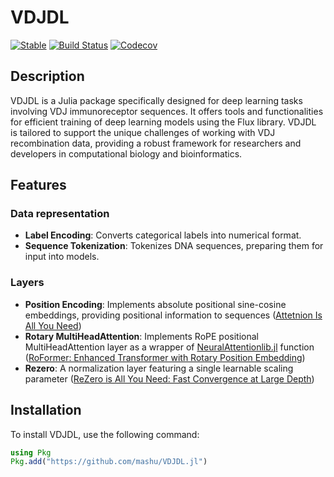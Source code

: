 # VDJDL

[![Stable](https://img.shields.io/badge/docs-stable-blue.svg)](https://mashu.github.io/VDJDL.jl/dev/)
[![Build Status](https://github.com/mashu/VDJDL.jl/actions/workflows/CI.yml/badge.svg?branch=main)](https://github.com/mashu/VDJDL.jl/actions/workflows/CI.yml?query=branch%3Amain)
[![Codecov](https://codecov.io/github/mashu/VDJDL.jl/graph/badge.svg?token=ZSX40TP0HZ)](https://codecov.io/github/mashu/VDJDL.jl)

## Description

VDJDL is a Julia package specifically designed for deep learning tasks involving VDJ immunoreceptor sequences. It offers tools and functionalities for efficient training of deep learning models using the Flux library. VDJDL is tailored to support the unique challenges of working with VDJ recombination data, providing a robust framework for researchers and developers in computational biology and bioinformatics.

## Features

### Data representation
- **Label Encoding**: Converts categorical labels into numerical format.
- **Sequence Tokenization**: Tokenizes DNA sequences, preparing them for input into models.

### Layers
- **Position Encoding**: Implements absolute positional sine-cosine embeddings, providing positional information to sequences ([Attetnion Is All You Need](https://doi.org/10.48550/arXiv.1706.03762))
- **Rotary MultiHeadAttention**: Implements RoPE positional MultiHeadAttention layer as a wrapper of [NeuralAttentionlib.jl](https://github.com/chengchingwen/NeuralAttentionlib.jl) function ([RoFormer: Enhanced Transformer with Rotary Position Embedding](https://doi.org/10.48550/arXiv.2104.09864))
- **Rezero**: A normalization layer featuring a single learnable scaling parameter ([ReZero is All You Need: Fast Convergence at Large Depth](https://doi.org/10.48550/arXiv.2003.04887))


## Installation

To install VDJDL, use the following command:

```julia
using Pkg
Pkg.add("https://github.com/mashu/VDJDL.jl")
```
